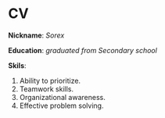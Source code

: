 # CV #
**Nickname**: _Sorex_

**Education**: _graduated from Secondary school_

**Skils**:
1. Ability to prioritize.
2. Teamwork skills.
5. Organizational awareness.
4. Effective problem solving.

